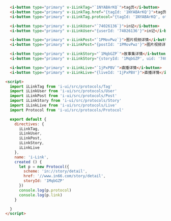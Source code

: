 <template>
  <article>
    <i-button type="primary" v-iLinkTag="{tagId: '1NYABArKQ', cuid: '74026136'}">tag页</i-button>
    <i-button type="primary" v-iLinkUser="{userId: '74026136', otherParam: 'otherParam'}">in记</i-button>
    <i-button type="primary" v-iLinkPost="{postId: '1PMovPwz'}">图片视频详情</i-button>
    <i-button type="primary" v-iLinkStory="{storyId: '1MqbGZP', uid: '74026136'}">故事集详情</i-button>
    <i-button type="primary" v-iLinkLive="{liveId: '1jPxPBV'}">直播详情</i-button>
    <h3>props</h3>
    <table class="bordered responsive-table">
      <thead>
        <th>属性</th>
        <th>说明</th>
        <th>类型</th>
        <th>参数（可选）</th>
      </thead>
      <tbody>
        <tr>
          <td>value</td>
          <td>打开链接或协议</td>
          <td>String</td>
          <td>1. href (链接)<br />2. protocol（协议）<br />3. 为空时,in内跳协议,in外跳到链接 </td>
        </tr>
      </tbody>
    </table>

  </article>
</template>

<script>
  import iLinkTag from 'i-ui/src/protocols/Tag'
  import iLinkUser from 'i-ui/src/protocols/User'
  import iLinkPost from 'i-ui/src/protocols/Post'
  import iLinkStory from 'i-ui/src/protocols/Story'
  import iLinkLive from 'i-ui/src/protocols/Live'
  import Protocol from 'i-ui/src/protocols/Protocol'

  export default {
    directives: { 
      iLinkTag,
      iLinkUser,
      iLinkPost,
      iLinkStory,
      iLinkLive
    },
    name: 'i-Link',
    created () {
      let p = new Protocol({ 
        scheme: 'in://story/detail',
        href: '//www.in66.com/story/detail',
        storyId: '1MqbGZP' 
      })
      console.log(p.protocol)
      console.log(p.link)
    }
  }
</script>

``` html
  <i-button type="primary" v-iLinkTag="`1NYABArKQ`">tag页</i-button>
  <i-button type="primary" v-iLinkTag.href="{tagId: '1NYABArKQ'}">tag页</i-button>
  <i-button type="primary" v-iLinkTag.protocol="{tagId: '1NYABArKQ', otherParam: 'otherParam'}">tag页</i-button>
```

``` html
  <i-button type="primary" v-iLinkUser="`74026136`}">in记</i-button>
  <i-button type="primary" v-iLinkUser="{userId: '74026136'}">in记</i-button>
```

``` html
  <i-button type="primary" v-iLinkPost="`1PMovPwz`}">图片视频详情</i-button>
  <i-button type="primary" v-iLinkPost="{postId: '1PMovPwz'}">图片视频详情</i-button>
```

``` html
  <i-button type="primary" v-iLinkStory="`1MqbGZP`">故事集详情</i-button>
  <i-button type="primary" v-iLinkStory="{storyId: '1MqbGZP', uid: '74026136'}">故事集详情</i-button>
```

``` html
  <i-button type="primary" v-iLinkLive="`1jPxPBV`">直播详情</i-button>
  <i-button type="primary" v-iLinkLive="{liveId: '1jPxPBV'}">直播详情</i-button>
```

``` html
<script>
  import iLinkTag from 'i-ui/src/protocols/Tag'
  import iLinkUser from 'i-ui/src/protocols/User'
  import iLinkPost from 'i-ui/src/protocols/Post'
  import iLinkStory from 'i-ui/src/protocols/Story'
  import iLinkLive from 'i-ui/src/protocols/Live'
  import Protocol from 'i-ui/src/protocols/Protocol'

  export default {
    directives: { 
      iLinkTag,
      iLinkUser,
      iLinkPost,
      iLinkStory,
      iLinkLive
    },
    name: 'i-Link',
    created () {
      let p = new Protocol({ 
        scheme: 'in://story/detail',
        href: '//www.in66.com/story/detail',
        storyId: '1MqbGZP' 
      })
      console.log(p.protocol)
      console.log(p.link)
    }

  }
</script>
```
